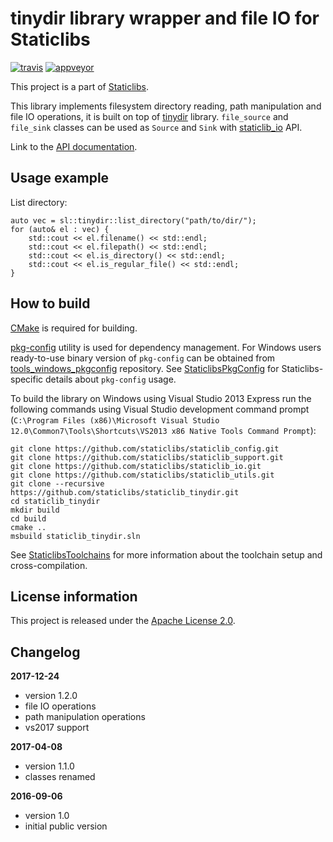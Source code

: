 tinydir library wrapper and file IO for Staticlibs
==================================================

[![travis](https://travis-ci.org/staticlibs/staticlib_tinydir.svg?branch=master)](https://travis-ci.org/staticlibs/staticlib_tinydir)
[![appveyor](https://ci.appveyor.com/api/projects/status/github/staticlibs/staticlib_tinydir?svg=true)](https://ci.appveyor.com/project/staticlibs/staticlib-tinydir)

This project is a part of [Staticlibs](http://staticlibs.net/).

This library implements filesystem directory reading, path manipulation and file IO operations,
it is built on top of [tinydir](https://github.com/cxong/tinydir) library. `file_source` and `file_sink`
classes can be used as `Source` and `Sink` with [staticlib_io](https://github.com/staticlibs/staticlib_io) API.

Link to the [API documentation](http://staticlibs.github.io/staticlib_tinydir/docs/html/namespacestaticlib_1_1tinydir.html).

Usage example
-------------

List directory:

    auto vec = sl::tinydir::list_directory("path/to/dir/");
    for (auto& el : vec) {
        std::cout << el.filename() << std::endl;
        std::cout << el.filepath() << std::endl;
        std::cout << el.is_directory() << std::endl;
        std::cout << el.is_regular_file() << std::endl;
    }

How to build
------------

[CMake](http://cmake.org/) is required for building.

[pkg-config](http://www.freedesktop.org/wiki/Software/pkg-config/) utility is used for dependency management.
For Windows users ready-to-use binary version of `pkg-config` can be obtained from [tools_windows_pkgconfig](https://github.com/staticlibs/tools_windows_pkgconfig) repository.
See [StaticlibsPkgConfig](https://github.com/staticlibs/wiki/wiki/StaticlibsPkgConfig) for Staticlibs-specific details about `pkg-config` usage.

To build the library on Windows using Visual Studio 2013 Express run the following commands using
Visual Studio development command prompt 
(`C:\Program Files (x86)\Microsoft Visual Studio 12.0\Common7\Tools\Shortcuts\VS2013 x86 Native Tools Command Prompt`):

    git clone https://github.com/staticlibs/staticlib_config.git
    git clone https://github.com/staticlibs/staticlib_support.git
    git clone https://github.com/staticlibs/staticlib_io.git
    git clone https://github.com/staticlibs/staticlib_utils.git
    git clone --recursive https://github.com/staticlibs/staticlib_tinydir.git
    cd staticlib_tinydir
    mkdir build
    cd build
    cmake ..
    msbuild staticlib_tinydir.sln

See [StaticlibsToolchains](https://github.com/staticlibs/wiki/wiki/StaticlibsToolchains) for 
more information about the toolchain setup and cross-compilation.

License information
-------------------

This project is released under the [Apache License 2.0](http://www.apache.org/licenses/LICENSE-2.0).

Changelog
---------

**2017-12-24**

 * version 1.2.0
 * file IO operations
 * path manipulation operations
 * vs2017 support

**2017-04-08**

 * version 1.1.0
 * classes renamed

**2016-09-06**

 * version 1.0
 * initial public version
